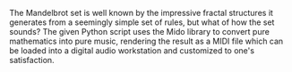 The Mandelbrot set is well known by the impressive fractal structures it generates from a seemingly simple set of rules, but what of how the set sounds? The given Python script uses the Mido library to convert pure mathematics into pure music, rendering the result as a MIDI file which can be loaded into a digital audio workstation and customized to one's satisfaction. 

